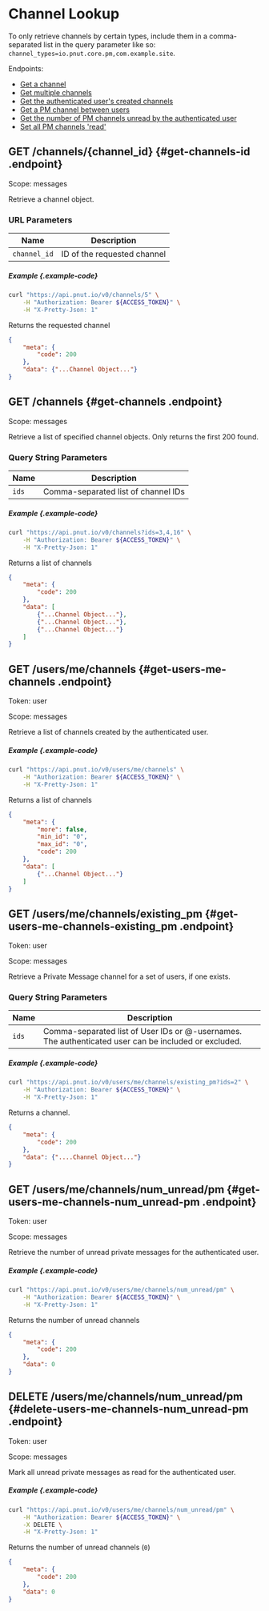 # Channel Lookup

To only retrieve channels by certain types, include them in a comma-separated list in the query parameter like so: `channel_types=io.pnut.core.pm,com.example.site`.

Endpoints:

* [Get a channel](#get-channels-id)
* [Get multiple channels](#get-channels)
* [Get the authenticated user's created channels](#get-users-me-channels)
* [Get a PM channel between users](#get-users-me-channels-existing_pm)
* [Get the number of PM channels unread by the authenticated user](#get-users-me-channels-num_unread-pm)
* [Set all PM channels 'read'](#delete-users-me-channels-num_unread-pm)


## <span class="method method-get">GET</span> /channels/<span class="call-param">{channel_id}</span> {#get-channels-id .endpoint}

Scope: <span class="endpoint-meta">messages</span>

Retrieve a channel object.

### URL Parameters

Name|Description
-|-
`channel_id`|ID of the requested channel

##### Example {.example-code}

```bash
curl "https://api.pnut.io/v0/channels/5" \
    -H "Authorization: Bearer ${ACCESS_TOKEN}" \
    -H "X-Pretty-Json: 1"
```

Returns the requested channel

```json
{
    "meta": {
        "code": 200
    },
    "data": {"...Channel Object..."}
}
```


## <span class="method method-get">GET</span> /channels {#get-channels .endpoint}

Scope: <span class="endpoint-meta">messages</span>

Retrieve a list of specified channel objects. Only returns the first 200 found.

### Query String Parameters

Name|Description
-|-
`ids`|Comma-separated list of channel IDs

##### Example {.example-code}

```bash
curl "https://api.pnut.io/v0/channels?ids=3,4,16" \
    -H "Authorization: Bearer ${ACCESS_TOKEN}" \
    -H "X-Pretty-Json: 1"
```

Returns a list of channels

```json
{
    "meta": {
        "code": 200
    },
    "data": [
        {"...Channel Object..."},
        {"...Channel Object..."},
        {"...Channel Object..."}
    ]
}
```


## <span class="method method-get">GET</span> /users/me/channels {#get-users-me-channels .endpoint}

Token: <span class="endpoint-meta">user</span>

Scope: <span class="endpoint-meta">messages</span>

Retrieve a list of channels created by the authenticated user.

##### Example {.example-code}

```bash
curl "https://api.pnut.io/v0/users/me/channels" \
    -H "Authorization: Bearer ${ACCESS_TOKEN}" \
    -H "X-Pretty-Json: 1"
```

Returns a list of channels

```json
{
    "meta": {
        "more": false,
        "min_id": "0",
        "max_id": "0",
        "code": 200
    },
    "data": [
        {"...Channel Object..."}
    ]
}
```



## <span class="method method-get">GET</span> /users/me/channels/existing_pm {#get-users-me-channels-existing_pm .endpoint}

Token: <span class="endpoint-meta">user</span>

Scope: <span class="endpoint-meta">messages</span>

Retrieve a Private Message channel for a set of users, if one exists.

### Query String Parameters

Name|Description
-|-
`ids`|Comma-separated list of User IDs or @-usernames. The authenticated user can be included or excluded.


##### Example {.example-code}

```bash
curl "https://api.pnut.io/v0/users/me/channels/existing_pm?ids=2" \
    -H "Authorization: Bearer ${ACCESS_TOKEN}" \
    -H "X-Pretty-Json: 1"
```

Returns a channel.

```json
{
    "meta": {
        "code": 200
    },
    "data": {"....Channel Object..."}
}
```



## <span class="method method-get">GET</span> /users/me/channels/num_unread/pm {#get-users-me-channels-num_unread-pm .endpoint}

Token: <span class="endpoint-meta">user</span>

Scope: <span class="endpoint-meta">messages</span>

Retrieve the number of unread private messages for the authenticated user.

##### Example {.example-code}

```bash
curl "https://api.pnut.io/v0/users/me/channels/num_unread/pm" \
    -H "Authorization: Bearer ${ACCESS_TOKEN}" \
    -H "X-Pretty-Json: 1"
```

Returns the number of unread channels

```json
{
    "meta": {
        "code": 200
    },
    "data": 0
}
```


## <span class="method method-delete">DELETE</span> /users/me/channels/num_unread/pm {#delete-users-me-channels-num_unread-pm .endpoint}

Token: <span class="endpoint-meta">user</span>

Scope: <span class="endpoint-meta">messages</span>

Mark all unread private messages as read for the authenticated user.

##### Example {.example-code}

```bash
curl "https://api.pnut.io/v0/users/me/channels/num_unread/pm" \
    -H "Authorization: Bearer ${ACCESS_TOKEN}" \
    -X DELETE \
    -H "X-Pretty-Json: 1"
```

Returns the number of unread channels (`0`)

```json
{
    "meta": {
        "code": 200
    },
    "data": 0
}
```